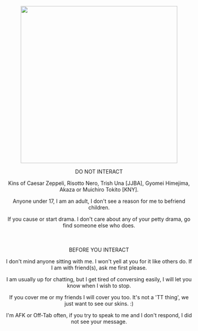 <p align="center"> <img src="https://64.media.tumblr.com/0be538a0e04ac5a671219d512755e220/61700b35c96fef86-6c/s540x810/367324fef0dd58a1ebbf9fda1a57040c6491b0f8.gif" width="420" >


<p align="center"> DO NOT INTERACT
<p align="center"> Kins of Caesar Zeppeli, Risotto Nero, Trish Una [JJBA], Gyomei Himejima, Akaza or Muichiro Tokito [KNY]. 
<p align="center"> Anyone under 17, I am an adult, I don't see a reason for me to befriend children.
<p align="center"> If you cause or start drama. I don't care about any of your petty drama, go find someone else who does.

<p align="center"> ㅤㅤ

<p align="center"> BEFORE YOU INTERACT
<p align="center"> I don't mind anyone sitting with me. I won't yell at you for it like others do. If I am with friend(s), ask me first please.
<p align="center"> I am usually up for chatting, but I get tired of conversing easily, I will let you know when I wish to stop.
<p align="center"> If you cover me or my friends I will cover you too. It's not a 'TT thing', we just want to see our skins. :)
<p align="center"> I'm AFK or Off-Tab often, if you try to speak to me and I don't respond, I did not see your message.

